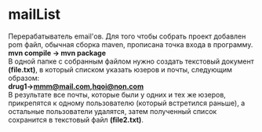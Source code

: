 # mailList
Перерабатыватель email'ов.
Для того чтобы собрать проект добавлен pom файл, обычная сборка maven, прописана точка входа в программу.  
**mvn compile -> mvn package**  
В одной папке с собранным файлом нужно создать текстовый документ **(file.txt)**, в который списком указать юзеров и почты, следующим образом:  
**drug1->mmm@mail.com,hqoi@non.com**  
В результате все почты, которые были у одних и тех же юзеров, прикрепятся к одному пользователю (который встретился раньше), а остальные пользователи удалятся, затем полученный список сохранится в текстовый файл **(file2.txt)**.  


